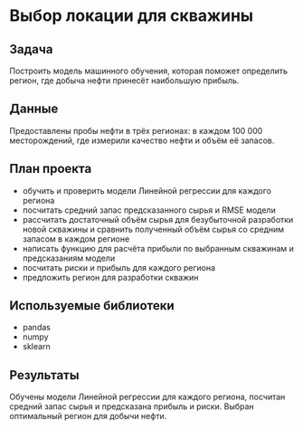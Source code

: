 # Выбор локации для скважины

## Задача
Построить модель машинного обучения, которая поможет определить регион, где добыча нефти принесёт наибольшую прибыль.

## Данные
Предоставлены пробы нефти в трёх регионах: в каждом 100 000 месторождений, где измерили качество нефти и объём её запасов.

## План проекта
- обучить и проверить модели Линейной регрессии для каждого региона
- посчитать средний запас предсказанного сырья и RMSE модели
- рассчитать достаточный объём сырья для безубыточной разработки новой скважины и сравнить полученный объём сырья со средним запасом в каждом регионе
- написать функцию для расчёта прибыли по выбранным скважинам и предсказаниям модели
- посчитать риски и прибыль для каждого региона
- предложить регион для разработки скважин

## Используемые библиотеки
- pandas
- numpy
- sklearn

## Результаты
Обучены модели Линейной регрессии для каждого региона, посчитан средний запас сырья и предсказана прибыль и риски. Выбран оптимальный регион для добычи нефти.
